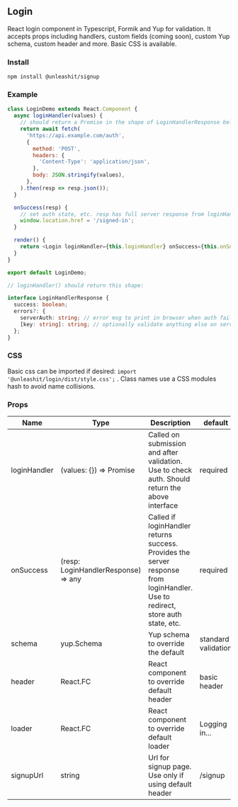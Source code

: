 ## Login

React login component in Typescript, Formik and Yup for validation. It accepts props including handlers, custom fields (coming soon), custom Yup schema, custom header and more. Basic CSS is available.

### Install
```
npm install @unleashit/signup
```

### Example

```javascript
class LoginDemo extends React.Component {
  async loginHandler(values) {
    // should return a Promise in the shape of LoginHandlerResponse below
    return await fetch(
      'https://api.example.com/auth',
      {
        method: 'POST',
        headers: {
          'Content-Type': 'application/json',
        },
        body: JSON.stringify(values),
      },
    ).then(resp => resp.json());
  }

  onSuccess(resp) {
    // set auth state, etc. resp has full server response from loginHandler().
    window.location.href = '/signed-in';
  }

  render() {
    return <Login loginHandler={this.loginHandler} onSuccess={this.onSuccess} />;
  }
}

export default LoginDemo;

```

```typescript
// loginHandler() should return this shape:

interface LoginHandlerResponse {
  success: boolean;
  errors?: {
    serverAuth: string; // error msg to print in browser when auth fails
    [key: string]: string; // optionally validate anything else on server
  };
}

```
### CSS
Basic css can be imported if desired: `import '@unleashit/login/dist/style.css';` . Class names use a CSS modules hash to avoid name collisions.

### Props

| Name      | Type |  Description | default |
| ----------- | ----------- | ---------| ------- |
| loginHandler      | (values: {}) => Promise<LoginHandlerResponse>       | Called on submission and after validation. Use to check auth. Should return the above interface | required |
| onSuccess      | (resp: LoginHandlerResponse) => any       | Called if loginHandler returns success. Provides the server response from loginHandler. Use to redirect, store auth state, etc. | required |
| schema      | yup.Schema<LoginSchema>     | Yup schema to override the default | standard validation |
| header      | React.FC     | React component to override default header | basic header |
| loader      | React.FC     | React component to override default loader | Logging in... |
| signupUrl      | string     | Url for signup page. Use only if using default header | /signup |

